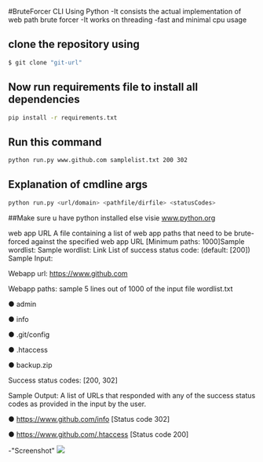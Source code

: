 #BruteForcer CLI Using Python
	-It consists the actual implementation of web path brute forcer
    -It works on threading
    -fast and minimal cpu usage

## clone the repository using
```sh
$ git clone "git-url"
```

## Now run requirements file to install all dependencies 

```sh
pip install -r requirements.txt
``` 
## Run this command
```sh
python run.py www.github.com samplelist.txt 200 302
``` 
## Explanation of cmdline args
```sh
python run.py <url/domain> <pathfile/dirfile> <statusCodes>
``` 
##Make sure u have python installed else visie www.python.org

web app URL
A file containing a list of web app paths that need to be brute-forced against the specified web app URL  [Minimum paths: 1000]Sample wordlist:
Sample wordlist: Link
List of success status code: (default:  [200])
Sample Input:

Webapp url: https://www.github.com

Webapp paths: sample 5 lines out of 1000 of the input file wordlist.txt

●      admin

●      info

●      .git/config

●      .htaccess

●      backup.zip

Success status codes: [200, 302]


Sample Output: A list of URLs that responded with any of the success status codes as provided in the input by the user.
 

●      https://www.github.com/info [Status code 302]

●      https://www.github.com/.htaccess [Status code 200]


-"Screenshot"
![](/result.png)
